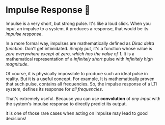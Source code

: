 # Impulse Response 🔨
Impulse is a very short, but strong pulse. It's like a loud click. When you input an impulse to a system, it produces a response, that would be its _impulse response_. 

In a more formal way, impulses are mathematically defined as _Dirac delta function_. Don't get intimidated. Simply put, it's a function whose value is _zere everywhere except at zero, which has the value of 1_. It is a mathematical representation of a _infinitely short_ pulse with _infinitely high magnitude_. 

Of course, it is physically impossible to produce such an ideal pulse in reality. But it is a useful concept. For example, It is mathematically proven that such pulse, contains all frequencies. So, the impulse response of a LTI system, defines its response for _all frequencies_. 

That's extremely useful. Because you can use __convolution__ of _any input_ with the system's impulse response to directly predict its output. 

It is one of those rare cases when acting on impulse may lead to good decisions! 